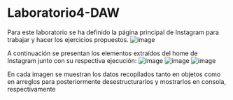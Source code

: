 # Laboratorio4-DAW
Para este laboratorio se ha definido la página principal de Instagram para trabajar y hacer los ejercicios propuestos.
![image](https://github.com/user-attachments/assets/44e0ebb0-5222-4d42-a815-505fb8b9d219)

A continuación se presentan los elementos extraídos del home de Instagram junto con su respectiva ejecución:
![image](https://github.com/user-attachments/assets/826cb86e-5a5a-497a-b87d-d2e80c59643c)
![image](https://github.com/user-attachments/assets/3e2b07af-05e2-4da4-987d-b24e9b10ad3e)
![image](https://github.com/user-attachments/assets/9bd4ffb6-7502-495f-a1c1-393654fbe066)

En cada imagen se muestran los datos recopilados tanto en objetos como en arreglos para posteriormente desestructurarlos y mostrarlos en consola, respectivamente
